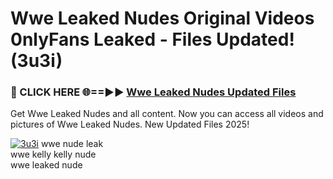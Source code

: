 # Wwe Leaked Nudes Original Videos 0nlyFans Leaked - Files Updated! (3u3i)

<h3>🔴 CLICK HERE 🌐==►► <a href="https://tinyurl.com/4mcuefdz" rel="nofollow">Wwe Leaked Nudes Updated Files</a></h3>

Get Wwe Leaked Nudes and all content. Now you can access all videos and pictures of Wwe Leaked Nudes. New Updated Files 2025!

[![3u3i](https://i.imgur.com/StAQSOY.gif)](https://tinyurl.com/4mcuefdz)
wwe nude leak<br>
wwe kelly kelly nude<br>
wwe leaked nude